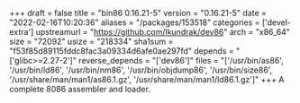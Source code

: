 +++
draft = false
title = "bin86 0.16.21-5"
version = "0.16.21-5"
date = "2022-02-16T10:20:36"
aliases = "/packages/153518"
categories = ['devel-extra']
upstreamurl = "https://github.com/lkundrak/dev86"
arch = "x86_64"
size = "72092"
usize = "218334"
sha1sum = "f53f85d89115fddc8fac3a09334d6afe0ae297fd"
depends = "['glibc>=2.27-2']"
reverse_depends = "['dev86']"
files = "['/usr/bin/as86', '/usr/bin/ld86', '/usr/bin/nm86', '/usr/bin/objdump86', '/usr/bin/size86', '/usr/share/man/man1/as86.1.gz', '/usr/share/man/man1/ld86.1.gz']"
+++
A complete 8086 assembler and loader.